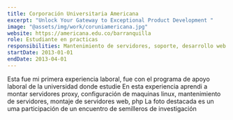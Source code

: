 ```yaml
---
title: Corporación Universitaria Americana
excerpt: "Unlock Your Gateway to Exceptional Product Development "
image: "@assets/img/work/coruniamericana.jpg"
website: https://americana.edu.co/barranquilla
role: Estudiante en practicas
responsibilities: Mantenimiento de servidores, soporte, desarrollo web
startDate: 2013-01-01
endDate: 2013-04-01
---
```


Esta fue mi primera experiencia laboral, fue con el programa de apoyo laboral de la universidad donde estudie
En esta experiencia aprendi a montar servidores proxy, configuración de maquinas linux, mantenimiento de servidores, montaje de servidores web, php
La foto destacada es un uma participación de un encuentro de semilleros de investigación
